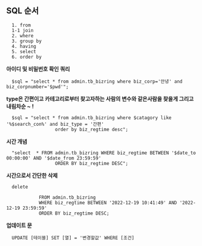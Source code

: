 ## SQL 순서 

      1. from 
      1-1 join 
      2. where 
      3. group by 
      4. having 
      5. select 
      6. order by


**아이디 및 비밀번호 확인 쿼리**

      $sql = "select * from admin.tb_bizring where biz_corp='안녕' and biz_corpnumber='$pwd'";

**type은 간편이고 카테고리로부터 찾고자하는 사람의 변수와 같은사람을 찾을게 그리고 내림차순 ~ !**

      $sql = "select * from admin.tb_bizring where $catagory like '%$search_con%' and biz_type = '간편' 
                      order by biz_regtime desc";
                
**시간 개념**

      "select  * FROM admin.tb_bizring WHERE biz_regtime BETWEEN '$date_to 00:00:00' AND '$date_from 23:59:59' 
                      ORDER BY biz_regtime DESC";
**시간으로서 간단한 삭제**

      delete  
                
                FROM admin.tb_bizring 
                WHERE biz_regtime BETWEEN '2022-12-19 10:41:49' AND '2022-12-19 23:59:59' 
                ORDER BY biz_regtime DESC;
                
**업데이트 문**
      
      UPDATE [테이블] SET [열] = '변경할값' WHERE [조건]
